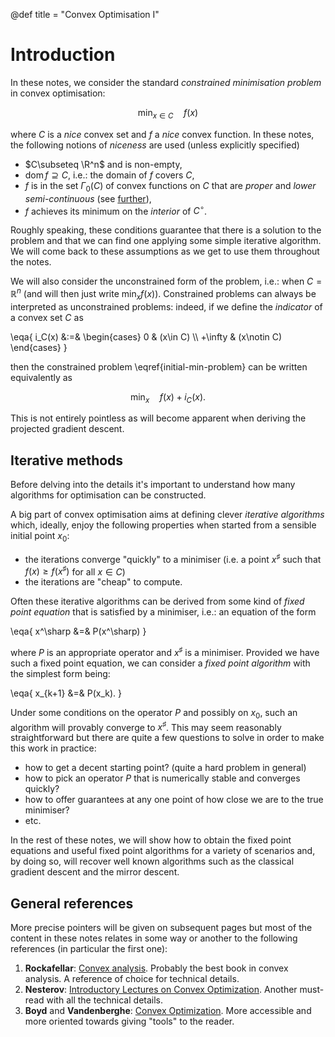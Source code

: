 @def title = "Convex Optimisation I"

<!--
TODO:

* add link to gradient descent (last paragraph before references)
* add link to mirror descent (same place)
-->

# Introduction

In these notes, we consider the standard *constrained minimisation problem* in convex optimisation:

$$
	\min_{x\in C}\quad f(x) \label{initial-min-problem}
$$

where $C$ is a *nice* convex set and $f$ a *nice* convex function. In these notes, the following notions of *niceness* are used (unless explicitly specified)

* $C\subseteq \R^n$ and is non-empty,
* $\mathrm{dom}\, f \supseteq C$, i.e.: the domain of $f$ covers $C$,
* $f$ is in the set $\Gamma_0(C)$ of convex functions on $C$ that are *proper* and *lower semi-continuous* (see [further](/pub/csml/cvx_opti/ca_1.html)),
* $f$ achieves its minimum on the *interior* of $C^\circ$.

Roughly speaking, these conditions guarantee that there is a solution to the problem and that we can find one applying some simple iterative algorithm.
We will come back to these assumptions as we get to use them throughout the notes.

We will also consider the unconstrained form of the problem, i.e.: when $C=\mathbb R^n$ (and will then just write $\min_x f(x)$).
Constrained problems can always be interpreted as unconstrained problems: indeed, if we define the *indicator* of a convex set $C$ as

\eqa{
	i_C(x) &:=& \begin{cases} 0 & (x\in C) \\\\ +\infty & (x\notin C) \end{cases}
}

then the constrained problem \eqref{initial-min-problem} can be written equivalently as

$$
	\min_x \quad f(x)+i_C(x).
$$

This is not entirely pointless as will become apparent when deriving the projected gradient descent.

## Iterative methods

Before delving into the details it's important to understand how many algorithms for optimisation can be constructed.

A big part of convex optimisation aims at defining clever *iterative algorithms* which, ideally, enjoy the following properties when started from a sensible initial point $x_0$:

* the iterations converge "quickly" to a minimiser (i.e. a point $x^\sharp$ such that $f(x)\ge f(x^\sharp)$ for all $x\in C$)
* the iterations are "cheap" to compute.

Often these iterative algorithms can be derived from some kind of *fixed point equation* that is satisfied by a minimiser, i.e.: an equation of the form

\eqa{
	x^\sharp &=& P(x^\sharp)
}

where $P$ is an appropriate operator and $x^\sharp$ is a minimiser.
Provided we have such a fixed point equation, we can consider a *fixed point algorithm* with the simplest form being:

\eqa{
	x_{k+1} &=& P(x_k).
}

Under some conditions on the operator $P$ and possibly on $x_0$, such an  algorithm will provably converge to $x^\sharp$.
This may seem reasonably straightforward but there are quite a few questions to solve in order to make this work in practice:

* how to get a decent starting point? (quite a hard problem in general)
* how to pick an operator $P$ that is numerically stable and converges quickly?
* how to offer guarantees at any one point of how close we are to the true minimiser?
* etc.

In the rest of these notes, we will show how to obtain the fixed point equations and useful fixed point algorithms for a variety of scenarios and, by doing so, will recover well known algorithms such as the classical gradient descent and the mirror descent.

## General references

More precise pointers will be given on subsequent pages but most of the content in these notes relates in some way or another to the following references (in particular the first one):

1. **Rockafellar**: [Convex analysis](http://press.princeton.edu/titles/1815.html). Probably the best book in convex analysis. A reference of choice for technical details.
2. **Nesterov**: [Introductory Lectures on Convex Optimization](https://www.springer.com/us/book/9781402075537). Another must-read with all the technical details.
3. **Boyd** and **Vandenberghe**: [Convex Optimization](https://stanford.edu/~boyd/cvxbook/). More accessible and more oriented towards giving "tools" to the reader.
